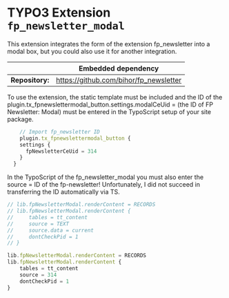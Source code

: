 # TYPO3 Extension `fp_newsletter_modal`

This extension integrates the form of the extension fp_newsletter into a modal box, but you could also use it for another integration. 

|                  | Embedded dependency                                   |
|------------------|-------------------------------------------------------|
| **Repository:**  | https://github.com/bihor/fp_newsletter                |

To use the extension, the static template must be included and the ID of the plugin.tx_fpnewslettermodal_button.settings.modalCeUid = (the ID of FP Newsletter: Modal) must be entered in the TypoScript setup of your site package.

```ts
	// Import fp_newsletter ID
	plugin.tx_fpnewslettermodal_button {
    settings {
      fpNewsletterCeUid = 314
    }
  }
```
In the TypoScript of the fp_newsletter_modal you must also enter the source = ID of the fp-newsletter!
Unfortunately, I did not succeed in transferring the ID automatically via TS.

```ts
// lib.fpNewsletterModal.renderContent = RECORDS
// lib.fpNewsletterModal.renderContent {
//     tables = tt_content
//     source = TEXT
//     source.data = current
//     dontCheckPid = 1
// }

lib.fpNewsletterModal.renderContent = RECORDS
lib.fpNewsletterModal.renderContent {
    tables = tt_content
    source = 314
    dontCheckPid = 1
}
```